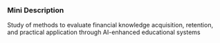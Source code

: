### Mini Description

Study of methods to evaluate financial knowledge acquisition, retention, and practical application through AI-enhanced educational systems
